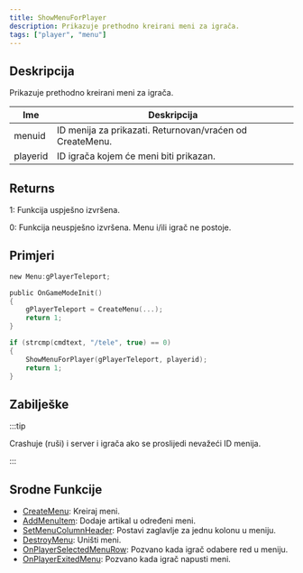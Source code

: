 ```yaml
---
title: ShowMenuForPlayer
description: Prikazuje prethodno kreirani meni za igrača.
tags: ["player", "menu"]
---
```


## Deskripcija

Prikazuje prethodno kreirani meni za igrača.

| Ime      | Deskripcija                                              |
| -------- | -------------------------------------------------------- |
| menuid   | ID menija za prikazati. Returnovan/vraćen od CreateMenu. |
| playerid | ID igrača kojem će meni biti prikazan.                   |

## Returns

1: Funkcija uspješno izvršena.

0: Funkcija neuspješno izvršena. Menu i/ili igrač ne postoje.

## Primjeri

```c
new Menu:gPlayerTeleport;

public OnGameModeInit()
{
    gPlayerTeleport = CreateMenu(...);
    return 1;
}

if (strcmp(cmdtext, "/tele", true) == 0)
{
    ShowMenuForPlayer(gPlayerTeleport, playerid);
    return 1;
}
```

## Zabilješke

:::tip

Crashuje (ruši) i server i igrača ako se proslijedi nevažeći ID menija.

:::

## Srodne Funkcije

- [CreateMenu](CreateMenu): Kreiraj meni.
- [AddMenuItem](AddMenuItem): Dodaje artikal u određeni meni.
- [SetMenuColumnHeader](SetMenuColumnHeader): Postavi zaglavlje za jednu kolonu u meniju.
- [DestroyMenu](DestroyMenu): Uništi meni.
- [OnPlayerSelectedMenuRow](../callbacks/OnPlayerSelectedMenuRow): Pozvano kada igrač odabere red u meniju.
- [OnPlayerExitedMenu](../callbacks/OnPlayerExitedMenu): Pozvano kada igrač napusti meni.
